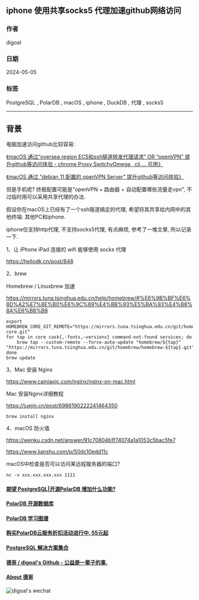 ## iphone 使用共享socks5 代理加速github网络访问
          
### 作者          
digoal          
          
### 日期          
2024-05-05          
          
### 标签          
PostgreSQL , PolarDB , macOS , iphone , DuckDB , 代理 , socks5     
          
----          
          
## 背景  
电脑加速访问github比较容易:  

[《macOS 通过“oversea region ECS和ssh隧道转发代理请求” OR “openVPN” 提升github等访问体验 - chrome Proxy SwitchyOmega , cli ... 可用》](../202310/20231029_01.md)    
  
[《macOS 通过 “debian 11 配置的 openVPN Server” 提升github等访问体验》](../202405/20240505_01.md)    
  
但是手机呢? 终极配置可能是"openVPN + 路由器 + 自动配置哪些流量走vpn", 不过临时用可以采用共享代理的办法.    
  
假设你在macOS上已经有了一个ssh隧道搞定的代理, 希望将其共享给内网中的其他终端: 其他PC和iphone.  
  
iphone仅支持http代理, 不支持socks5代理, 有点麻烦, 参考了一堆文章, 所以记录一下.    
  
1、让 iPhone iPad 连接的 wifi 能够使用 socks 代理  
  
https://hellodk.cn/post/848  
  
2、brew   
  
Homebrew / Linuxbrew 加速  
  
https://mirrors.tuna.tsinghua.edu.cn/help/homebrew/#%E6%9B%BF%E6%8D%A2%E7%8E%B0%E6%9C%89%E4%BB%93%E5%BA%93%E4%B8%8A%E6%B8%B8  
```  
export HOMEBREW_CORE_GIT_REMOTE="https://mirrors.tuna.tsinghua.edu.cn/git/homebrew/homebrew-core.git"  
for tap in core cask{,-fonts,-versions} command-not-found services; do  
    brew tap --custom-remote --force-auto-update "homebrew/${tap}" "https://mirrors.tuna.tsinghua.edu.cn/git/homebrew/homebrew-${tap}.git"  
done  
brew update  
```  
  
3、Mac 安装 Nginx  
  
https://www.cainiaojc.com/nginx/nginx-on-mac.html  
  
Mac 安装Nginx详细教程  
  
https://juejin.cn/post/6986190222241464350  
  
  
```  
brew install nginx    
```  
  
  
4、macOS 防火墙  
  
https://wenku.csdn.net/answer/91c70804b1f74074a1a1053c5bac5fe7  
  
https://www.jianshu.com/p/50dc10edd11c  
  
macOS中检查是否可以访问某远程服务器的端口?    
```  
nc -v xxx.xxx.xxx.xxx 1111  
```  
  
  
#### [期望 PostgreSQL|开源PolarDB 增加什么功能?](https://github.com/digoal/blog/issues/76 "269ac3d1c492e938c0191101c7238216")
  
  
#### [PolarDB 开源数据库](https://openpolardb.com/home "57258f76c37864c6e6d23383d05714ea")
  
  
#### [PolarDB 学习图谱](https://www.aliyun.com/database/openpolardb/activity "8642f60e04ed0c814bf9cb9677976bd4")
  
  
#### [购买PolarDB云服务折扣活动进行中, 55元起](https://www.aliyun.com/activity/new/polardb-yunparter?userCode=bsb3t4al "e0495c413bedacabb75ff1e880be465a")
  
  
#### [PostgreSQL 解决方案集合](../201706/20170601_02.md "40cff096e9ed7122c512b35d8561d9c8")
  
  
#### [德哥 / digoal's Github - 公益是一辈子的事.](https://github.com/digoal/blog/blob/master/README.md "22709685feb7cab07d30f30387f0a9ae")
  
  
#### [About 德哥](https://github.com/digoal/blog/blob/master/me/readme.md "a37735981e7704886ffd590565582dd0")
  
  
![digoal's wechat](../pic/digoal_weixin.jpg "f7ad92eeba24523fd47a6e1a0e691b59")
  

